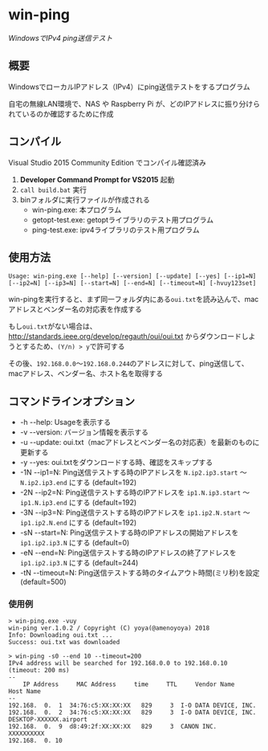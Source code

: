 # win-ping
*WindowsでIPv4 ping送信テスト*

## 概要
WindowsでローカルIPアドレス（IPv4）にping送信テストをするプログラム

自宅の無線LAN環境で、NAS や Raspberry Pi が、どのIPアドレスに振り分けられているのか確認するために作成

## コンパイル
Visual Studio 2015 Community Edition でコンパイル確認済み

1. **Developer Command Prompt for VS2015** 起動
2. `call build.bat` 実行
3. binフォルダに実行ファイルが作成される
    - win-ping.exe: 本プログラム
    - getopt-test.exe: getoptライブラリのテスト用プログラム
    - ping-test.exe: ipv4ライブラリのテスト用プログラム

## 使用方法
`Usage: win-ping.exe [--help] [--version] [--update] [--yes] [--ip1=N] [--ip2=N] [--ip3=N] [--start=N] [--end=N] [--timeout=N] [-hvuy123set]`

win-pingを実行すると、まず同一フォルダ内にある`oui.txt`を読み込んで、macアドレスとベンダー名の対応表を作成する

もし`oui.txt`がない場合は、 http://standards.ieee.org/develop/regauth/oui/oui.txt からダウンロードしようとするため、`(Y/n) > y`で許可する

その後、`192.168.0.0`～`192.168.0.244`のアドレスに対して、ping送信して、macアドレス、ベンダー名、ホスト名を取得する

## コマンドラインオプション
- -h --help: Usageを表示する
- -v --version: バージョン情報を表示する
- -u --update: oui.txt（macアドレスとベンダー名の対応表）を最新のものに更新する
- -y --yes: oui.txtをダウンロードする時、確認をスキップする
- -1N --ip1=N: Ping送信テストする時のIPアドレスを `N.ip2.ip3.start` ～ `N.ip2.ip3.end` にする (default=192)
- -2N --ip2=N: Ping送信テストする時のIPアドレスを `ip1.N.ip3.start` ～ `ip1.N.ip3.end` にする (default=192)
- -3N --ip3=N: Ping送信テストする時のIPアドレスを `ip1.ip2.N.start` ～ `ip1.ip2.N.end` にする (default=192)
- -sN --start=N: Ping送信テストする時のIPアドレスの開始アドレスを `ip1.ip2.ip3.N` にする (default=0)
- -eN --end=N: Ping送信テストする時のIPアドレスの終了アドレスを `ip1.ip2.ip3.N` にする (default=244)
- -tN --timeout=N: Ping送信テストする時のタイムアウト時間(ミリ秒)を設定 (default=500)

### 使用例
```
> win-ping.exe -vuy
win-ping ver.1.0.2 / Copyright (C) yoya(@amenoyoya) 2018
Info: Downloading oui.txt ...
Success: oui.txt was downloaded

> win-ping -s0 --end 10 --timeout=200
IPv4 address will be searched for 192.168.0.0 to 192.168.0.10 (timeout: 200 ms)
--
    IP Address     MAC Address     time     TTL     Vendor Name     Host Name
--
192.168.  0.  1  34:76:c5:XX:XX:XX   829     3  I-O DATA DEVICE, INC.
192.168.  0.  2  34:76:c5:XX:XX:XX   829     3  I-O DATA DEVICE, INC.  DESKTOP-XXXXXX.airport
192.168.  0.  9  d8:49:2f:XX:XX:XX   829     3  CANON INC.             XXXXXXXXXX
192.168.  0. 10
```